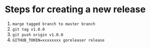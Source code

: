 # Steps for creating a new release

1. `marge tagged branch to master branch`
2. `git tag v1.0.0`
3. `git push origin v1.0.0`
4. `GITHUB_TOKEN=xxxxxxxx goreleaser release`